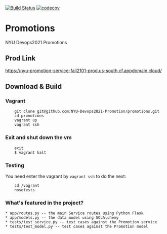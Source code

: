 [![Build Status](https://app.travis-ci.com/NYU-Devops2021-Promotion/promotions.svg?branch=master)](https://app.travis-ci.com/NYU-Devops2021-Promotion/promotions)
[![codecov](https://codecov.io/gh/NYU-Devops2021-Promotion/promotions/branch/master/graph/badge.svg?token=DWO0B8YVZA)](https://codecov.io/gh/NYU-Devops2021-Promotion/promotions)


# Promotions
NYU Devops2021 Promotions

## Prod Link
https://nyu-promotion-service-fall2101-prod.us-south.cf.appdomain.cloud/

## Download & Build
### Vagrant
```shell
    git clone git@github.com:NYU-Devops2021-Promotion/promotions.git
    cd promotions
    vagrant up
    vagrant ssh
```
### Exit and shut down the vm
```shell
    exit
    $ vagrant halt
```
### Testing
You need enter the vagrant by ```vagrant ssh``` to do the next:
```shell
    cd /vagrant
    nosetests
```
### What's featured in the project?

    * app/routes.py -- the main Service routes using Python Flask
    * app/models.py -- the data model using SQLAlchemy
    * tests/test_service.py -- test cases against the Promotion service
    * tests/test_model.py -- test cases against the Promotion model
